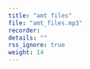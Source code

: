 ```yaml
---
title: "amt files"
file: "amt_files.mp3"
recorder: 
details: ""
rss_ignore: true
weight: 14
---
```

